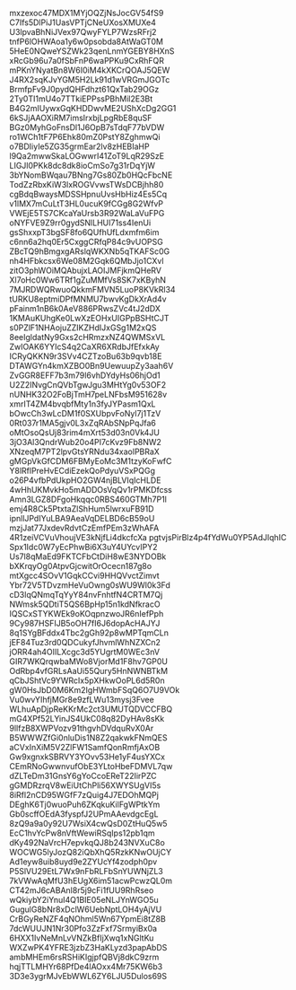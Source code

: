 mxzexoc47MDX1MYjOQZjNsJocGV54fS9
C7Ifs5DlPiJ1UasVPTjCNeUXosXMUXe4
U3lpvaBhNiJVex97QwyFYLP7WzsRFrj2
tnfP6lOHWAoa1y6w0psobda8AtWaGT0M
5HeE0NQweYSZWk23qenLnmYGEBY8HXnS
xRcGb96u7a0fSbFnP6waPPKu9CxRhFQR
mPKnYNyatBn8W6I0iM4kXKCrQOAJ5QEW
J4RX2sqKJvYGM5H2Lk91d1wVRGmJGOTc
BrmfpFv9J0pydQHFdhzt61QxTab29OGz
2Ty0TI1mU4o7TTkiEPPssPBhMil2E3Bt
B4G2mIUywxGqKHDDwvME2UShXcDg2GG1
6kSJjAAOXiRM7imsIrxbjLpgRbE8quSF
BGz0MyhGoFnsDl1J6OpB7sTdqF77bVDW
ro1WCh1tF7P6Ehk80mZ0PstY8ZghmwQi
o7BDIiyIe5ZG35grmEar2lv8zHEBIaHP
l9Qa2mwwSkaLOGwwrI41ZoT9LqR29SzE
LIGJl0PKk8dc8dk8ioCmSo7g31rDqYjW
3bYNomBWqau7BNng7Gs80Zb0HQcFbcNE
TodZzRbxKiW3lxROGVvwsTWsDCBjhh80
cgBdqBwaysMDSSHpnuUvsHbHiz4Es5Cq
v1lMX7mCuLtT3HL0ucuK9fCGg8G2WfvP
VWEjE5TS7CKcaYaUrsb3R92WaLaVuFPG
oNYFVE9Z9rr0gydSNlLHUI71ss4IenUi
gsShxxpT3bgSF8fo6QUfhUfLdxmfm6im
c6nn6a2hq0Er5CxggCRfqP84c9vUOPSG
ZBcTQ9hBmgxgARslqWKXNb5qTKAFSc0G
nh4HFbkcsx6We08M2Gqk6QMbJjo1CXvl
zitO3phWOiMQAbujxLAOIJMFjkmQHeRV
Xl7oHc0Ww6TRf1gZuMMfVs8SK7xKByhN
7MJRDWQRwuoQkkmFMVN5LuoP8KVkRl34
tURKU8eptmiDPfMNMU7bwvKgDkXrAd4v
pFainm1nB6k0AeV886PRwsZVc4tJ2dDX
1KMAuKUhgKe0LwXzEOHxUIGPpBSHtCJT
s0PZlF1NHAojuZZIKZHdIJxGSg1M2xQS
8eeIgldatNy9Gxs2cHRmzxNZ4QWMSxVL
ZwIOAK6YYIcS4q2CaXR6XRdbJfEfxkAy
ICRyQKKN9r3SVv4CZTzoBu63b9qvb18E
DTAWGYn4kmXZBO0Bn9UewuupZy3aah6V
ZvGGR8EFF7b3m79l6vhDYdyHs06hjOd1
U2Z2INvgCnQVbTgwJgu3MHtYg0v53OF2
nUNHK32O2FoBjTmH7peLNFbsM951628v
xmrIT4ZM4bvqbfMty1n3fyJYPasm1QxL
bOwcCh3wLcDM1f0SXUbpvFoNyl7j1TzV
0Rt037r1MA5gjv0L3xZqRAbSNpPqJfa6
oMtOsoQsUj83rim4mXrt53d03n0Vk4JU
3jO3Al3QndrWub20o4PI7cKvz9Fb8NW2
XNzeqM7PT2lpvGtsYRNdu34xaolPBRaX
gMGpVkGfCDM6FBMyEoMc3M1tzyKoFwfC
Y8lRflPreHvECdiEzekQoPdyuVSxPQGg
o26P4vfbPdUkpHO2GW4njBLVIqIcHLDE
4wHhUKMvkHo5mADDOsVqQv1rPMKDfcss
Amn3LGZ8DFgoHkqqc0RBS460GTMh7P1l
emj4R8Ck5PtxtaZlShHum5lwrxuFB91D
ipnllJPdIYuLBA9AeaVqDELBD6cB59oU
mzjJat77JxdevRdvtCzEmfPEm3zWhAFA
4R1zeiVCVuVhoujVE3kNjfLi4dkcfcXa
pgtvjsPirBlz4p4fYdWu0YP5AdJlqhIC
Spx1Idc0W7yEcPhwBi6X3uY4UYcvIPY2
Us7l8qMaEd9FKTCFbCtDiH8wE3NYDOBk
bXKrqyOg0AtpvGjcwitOrOcecn187g8o
mtXgcc4SOvV1GqkCCvi9HHQVvctZimvt
Ybr72V5TDvzmHeVuOwng0sWU9Wl0k3Fd
cD3lqQNmqTqYyY84nvFnhtfN4CRTM7Qj
NWmsk5QDtiT5QS6BpHp15n1kdNfkracO
IQSCxSTYKWEk9oKOqpnzwoJR6nIefPph
9Cy987HSFIJB5oOH7fI6J6dopAcHAJYJ
8q1SYgBFddx4Tbc2gGh92p8wMPTqmCLn
jEF84Tuz3rd0QDCukyfJhvmlWhNZXCn2
jORR4ah4OIILXcgc3d5YUgrtM0WEc3nV
GIR7WKQrqwbaMWo8VjorMd1F8hv7GP0U
OdRbp4vfGRLsAaUi55Qury5HnNWNBTkM
qCbJShtVc9YWRcIx5pXHkwOoPL6d5R0n
gW0HsJbD0M6Km2IgHWmbFSqQ6O7U9VOk
Vu0wvYIhfjMGr8e9zfLWu13mysj3Fvee
WLhuApDjpReKKrMc2ct3UMUTQDVCCFBQ
mG4XPf52LYinJS4UkC08q82DyHAv8sKk
9llfzB8XWPVozv91thgvhDVdquRvX0Ar
B5WWWZfGi0nluDis1N8Z2qakwkFNmQES
aCVxInXiM5V2ZlFW1SamfQonRmfjAxOB
Gw9xgnxkSBRVY3YOvv53He1yF4usYXCx
CEmRNoGwwnvufObE3YLtoHbeFDMVL7qw
dZLTeDm31GnsY6gYoCcoEReT22IirPZC
gGMDRzrqV8wEiUtChPli56XWYSUgVI5s
8iRfl2nCD95WGfF7zQuig4J7EDOhMQPj
DEghK6Tj0wuoPuh6ZKqkuKilFgWPtkYm
Gb0scffOEdA3fyspfJ2UPmAAevdgcEgL
8zQ9a9a0y92U7WsiX4cwQsD0ZtHuQ5w5
EcC1hvYcPw8nVftWewiRSqIps12pb1qm
dKy492NaVrcH7epvkqQJ8b243NVXuC8o
WOCWG5lyJozQ82iQbXhQ5RzkKNwOUjCY
Ad1eyw8uib8uyd9e2ZYUcYf4zodph0pv
P5SlVU29EtL7Wx9nFbRLFbSnYUWNjZL3
7kVWwAqMfU3hEUgX6im51acwPcwzQL0m
CT42mJ6cABAnl8r5j9cFi1fUU9RhRseo
wQkiybY2iYnuI4Q1BIE05eNLJYnWGO5u
GugulG8bNr8xDclW6UebNptLOH4yAjVU
CrBGyReNZF4qNOhml5Wn67YpmEi8tZ8B
7dcWUUJN1Nr30Pfo3ZzFxf7SrmyiBx0a
6HXX1IvNeMnLvVNZkBfIjXwq1xNGltKu
WXZwPK4YFRE3jzbZ3HaKLyzd3papAbDS
ambMHEm6rsRSHiKIgjpfQBVj8dkC9zrm
hqjTTLMHYr68PfDe4lAOxx4Mr75KW6b3
3D3e3ygrMJvEbWWL6ZY6LJU5Dulos69S
